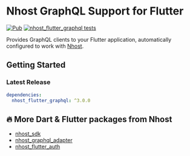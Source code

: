 # Nhost GraphQL Support for Flutter

[![Pub](https://img.shields.io/pub/v/nhost_flutter_graphql)](https://pub.dev/packages/nhost_flutter_graphql)
[![nhost_flutter_graphql tests](https://github.com/nhost/nhost-dart/actions/workflows/test.nhost_flutter_graphql.yaml/badge.svg)](https://github.com/nhost/nhost-dart/actions/workflows/test.nhost_flutter_graphql.yaml)

Provides GraphQL clients to your Flutter application, automatically configured
to work with [Nhost](https://nhost.io).

## Getting Started

### Latest Release

```yaml
dependencies:
  nhost_flutter_graphql: ^3.0.0
```

## 🔥 More Dart & Flutter packages from Nhost

- [nhost_sdk](https://pub.dev/packages/nhost_sdk)
- [nhost_graphql_adapter](https://pub.dev/packages/nhost_graphql_adapter)
- [nhost_flutter_auth](https://pub.dev/packages/nhost_flutter_auth)
